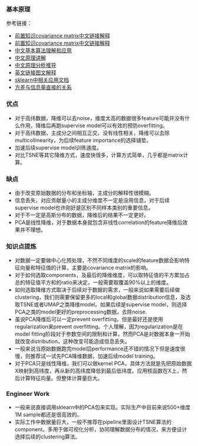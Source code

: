 
### 基本原理
参考链接：
- [前置知识covariance matrix中文链接解释](https://zhuanlan.zhihu.com/p/464822791)
- [前置知识covariance matrix中文链接解释](https://blog.csdn.net/xiaojinger_123/article/details/130749074)
- [中文基本算法理解和应用](https://blog.csdn.net/weixin_45142381/article/details/127150708)
- [中文原理讲解](https://zhuanlan.zhihu.com/p/37777074/)
- [中文原理分析推导](https://zhuanlan.zhihu.com/p/260186662)
- [英文链接图文解释](https://medium.com/@dareyadewumi650/understanding-the-role-of-eigenvectors-and-eigenvalues-in-pca-dimensionality-reduction-10186dad0c5c)
- [sklearn中相关应用文档](https://scikit-learn.org/stable/modules/generated/sklearn.decomposition.PCA.html)
- [方差与信息量直接的关系](https://www.zhihu.com/question/36481348)
### 优点
- 对于高纬数据，降维可以去noise，维度太高的数据很多feature可能并没有什么作用，降维后再跑supervise model可以有效的预防overfitting。
- 对于高纬数据，主成分之间相互正交，没有线性相关，降维可以去除multicollinearity，为后续feature importance的选择铺垫。
- 加速后续supervise model训练速度。
- 对比TSNE等其它降维方式，速度快很多，计算方式简单，几乎都是matrix计算。
### 缺点
- 由于改变原始数据的分布和坐标轴，主成分的解释性很模糊。
- 信息丢失，对应贡献量小的主成分维度不一定是没用信息，对于后续supervise model也许刚好是区别不同样本类别的重要信息。
- 对于不一定是高斯分布的数据，降维后的结果不一定更好。
- PCA是线性降维，对于数据本身就包含非线性correlation的feature降维后效果并不理想。
### 知识点提炼
- 对数据一定要做中心化预处理，不然不同维度的scale的feature数据会影响特征向量和特征值的计算，主要是covariance matrix的影响。
- 对于如何选取components，及最后的降维维度，可以取特征值的平方累加占总的特征值平方和的ratio来决定，一般需要取覆盖90%以上的维度。
- 如何选取降维方式取决于后续对于数据的需求，一般来说如果需要后续做clustering，我们则需要保留更多的local和global数据distribution信息，及选取TSNE或者UMAP之类降维model。如果后续是supervise model，则选择PCA之类的model更好的preprocessing数据，去除noise.
- 虽说PCA降维后可以一定prevent overfitting，但是最好还是使用regularization来prevent overfitting。个人理解，因为regularization是在model fitting阶段对于参数空间的限制和计算，然而PCA是对数据本身一开始就改变distribution，这种改变可能造成信息丢失。
- 一般来说当原始数据跑完model后performance还不错的情况下但是速度很慢，则推荐试一试先PCA降维数据，加速后续model training。
- 对于PCA只是线性降维，我们可以做kernel PCA，具体方法就是先把原始数据X映射到高纬度，再从新的高纬度降低到最后低纬度。应用核函数在X上，然后计算特征向量。但整体计算量巨大。
### Engineer Work
- 一般来说直接调用sklearn中的PCA包来实现。实际生产中目前来说500+维度1M sample都还是很高效的。
- 实际工作中数据量巨大，一般不推荐在pipeline里面设计TSNE算法的component。多用于做可视化分析，协同理解数据分布的情况，来方便设计选择后续的clustering算法。
